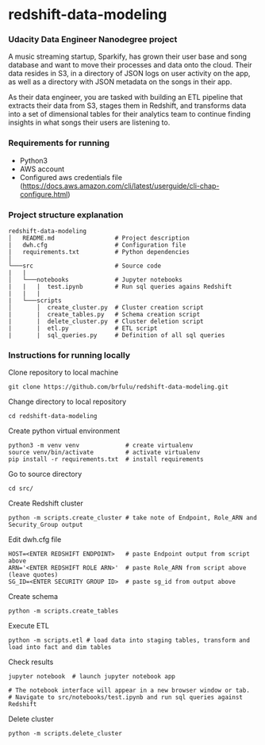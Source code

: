 # redshift-data-modeling
### Udacity Data Engineer Nanodegree project
A music streaming startup, Sparkify, has grown their user base and song database and want to move their processes and data onto the cloud. Their data resides in S3, in a directory of JSON logs on user activity on the app, as well as a directory with JSON metadata on the songs in their app.

As their data engineer, you are tasked with building an ETL pipeline that extracts their data from S3, stages them in Redshift, and transforms data into a set of dimensional tables for their analytics team to continue finding insights in what songs their users are listening to. 

### Requirements for running
- Python3 
- AWS account
- Configured aws credentials file (https://docs.aws.amazon.com/cli/latest/userguide/cli-chap-configure.html)

### Project structure explanation
```
redshift-data-modeling
│   README.md                 # Project description
|   dwh.cfg                   # Configuration file
|   requirements.txt          # Python dependencies
│   
└───src                       # Source code
|   |               
│   └───notebooks             # Jupyter notebooks
|   |   |  test.ipynb         # Run sql queries agains Redshift
|   |   |
|   └───scripts
│       │  create_cluster.py  # Cluster creation script
|       |  create_tables.py   # Schema creation script
|       |  delete_cluster.py  # Cluster deletion script
|       |  etl.py             # ETL script
|       |  sql_queries.py     # Definition of all sql queries
```

### Instructions for running locally

Clone repository to local machine
```
git clone https://github.com/brfulu/redshift-data-modeling.git
```

Change directory to local repository
```
cd redshift-data-modeling
```

Create python virtual environment
```
python3 -m venv venv             # create virtualenv
source venv/bin/activate         # activate virtualenv
pip install -r requirements.txt  # install requirements
```

Go to source directory
```
cd src/
```

Create Redshift cluster
```
python -m scripts.create_cluster # take note of Endpoint, Role_ARN and Security_Group output
```

Edit dwh.cfg file
```
HOST=<ENTER REDSHIFT ENDPOINT>   # paste Endpoint output from script above
ARN='<ENTER REDSHIFT ROLE ARN>'  # paste Role_ARN from script above (leave quotes)
SG_ID=<ENTER SECURITY GROUP ID>  # paste sg_id from output above
```

Create schema
```
python -m scripts.create_tables
```

Execute ETL
```
python -m scripts.etl # load data into staging tables, transform and load into fact and dim tables
```

Check results

```
jupyter notebook  # launch jupyter notebook app

# The notebook interface will appear in a new browser window or tab.
# Navigate to src/notebooks/test.ipynb and run sql queries against Redshift
```

Delete cluster
```
python -m scripts.delete_cluster
```
